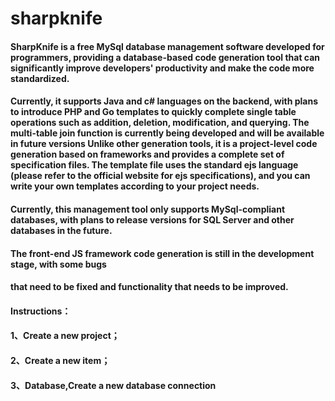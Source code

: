# sharpknife

####  SharpKnife is a free MySql database management software developed for programmers, providing a database-based code generation tool that can significantly improve developers' productivity  and make the code more standardized.
####     Currently, it supports Java and c# languages on the backend, with plans to introduce PHP and Go templates to quickly complete single table operations such as addition, deletion, modification, and querying. The multi-table join function is currently being developed and  will be available in future versions Unlike other generation tools, it is a project-level code generation based on frameworks and provides a complete set of specification files. The  template file uses the standard ejs language (please refer to the official website for ejs  specifications), and you can write your own templates according to your project needs.  
####      Currently, this management tool only supports MySql-compliant databases, with plans to release   versions for SQL Server and other databases in the future.
####      The front-end JS framework code generation is still in the development stage, with some bugs
####      that need to be fixed and functionality that needs to be improved.
  
####   Instructions：
####  1、Create a new project；
####  2、Create a new item；
####  3、Database,Create a new database connection
    
